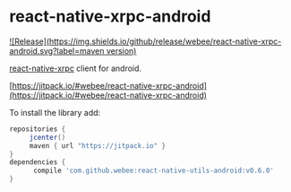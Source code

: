# react-native-xrpc-android

[![Release](https://img.shields.io/github/release/webee/react-native-xrpc-android.svg?label=maven version)](https://jitpack.io/#webee/react-native-xrpc-android)

[react-native-xrpc](https://github.com/webee/react-native-xrpc) client for android.

[https://jitpack.io/#webee/react-native-xrpc-android](https://jitpack.io/#webee/react-native-xrpc-android)

To install the library add:

   ```gradle
   repositories {
        jcenter()
        maven { url "https://jitpack.io" }
   }
   dependencies {
         compile 'com.github.webee:react-native-utils-android:v0.6.0'
   }
   ```
